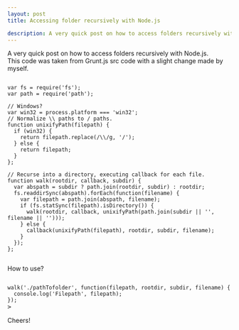 ```yaml
---
layout: post
title: Accessing folder recursively with Node.js

description: A very quick post on how to access folders recursively with Node.js.
---
```


A very quick post on how to access folders recursively with Node.js. <br>
This code was taken from Grunt.js src code with a slight change made by myself.

<pre><code data-language="javascript">
var fs = require('fs');
var path = require('path');

// Windows?
var win32 = process.platform === 'win32';
// Normalize \\ paths to / paths.
function unixifyPath(filepath) {
  if (win32) {
    return filepath.replace(/\\/g, '/');
  } else {
    return filepath;
  }
};

// Recurse into a directory, executing callback for each file.
function walk(rootdir, callback, subdir) {
  var abspath = subdir ? path.join(rootdir, subdir) : rootdir;
  fs.readdirSync(abspath).forEach(function(filename) {
    var filepath = path.join(abspath, filename);
    if (fs.statSync(filepath).isDirectory()) {
      walk(rootdir, callback, unixifyPath(path.join(subdir || '', filename || '')));
    } else {
      callback(unixifyPath(filepath), rootdir, subdir, filename);
    }
  });
};

</code></pre>

How to use?

<pre><code data-language="javascript">
walk('./pathTofolder', function(filepath, rootdir, subdir, filename) {
  console.log('Filepath', filepath);
});
</code>></pre>


Cheers!
